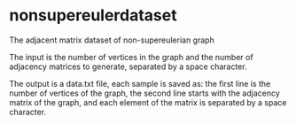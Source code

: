 # nonsupereulerdataset

The adjacent matrix dataset of non-supereulerian graph

The input is the number of vertices in the graph and the number of adjacency matrices to generate, separated by a space character.

The output is a data.txt file, each sample is saved as: the first line is the number of vertices of the graph, the second line starts with the adjacency matrix of the graph, and each element of the matrix is separated by a space character.
